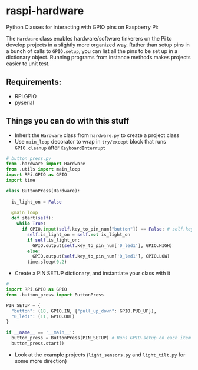 # raspi-hardware
Python Classes for interacting with GPIO pins on Raspberry Pi:

The `Hardware` class enables hardware/software tinkerers on the Pi to develop projects
in a slightly more organized way. Rather than setup pins in a bunch of calls to `GPIO.setup`, you can 
list all the pins to be set up in a dictionary object. Running programs from instance methods makes projects easier 
to unit test. 

## Requirements:
- RPi.GPIO
- pyserial

## Things you can do with this stuff
- Inherit the `Hardware` class from `hardware.py` to create a project class
- Use `main_loop` decorator to wrap in `try/except` block that runs `GPIO.cleanup` after `KeyboardInterrupt`
```python
# button_press.py
from .hardware import Hardware
from .utils import main_loop
import RPi.GPIO as GPIO
import time

class ButtonPress(Hardware):
  
  is_light_on = False
  
  @main_loop
  def start(self):
    while True:
      if GPIO.input(self.key_to_pin_num["button"]) == False: # self.key_to_pin_num is built-in dictionary
        self.is_light_on = self.not is_light_on
        if self.is_light_on:
          GPIO.output(self.key_to_pin_num['0_led1'], GPIO.HIGH)
        else:
          GPIO.output(self.key_to_pin_num['0_led1'], GPIO.LOW)
        time.sleep(0.2)
```

- Create a PIN SETUP dictionary, and instantiate your class with it
````python
# 
import RPi.GPIO as GPIO
from .button_press import ButtonPress

PIN_SETUP = {
  "button": (18, GPIO.IN, {"pull_up_down": GPIO.PUD_UP}),
  "0_led1": (11, GPIO.OUT)
}

if __name__ == '__main__':
  button_press = ButtonPress(PIN_SETUP) # Runs GPIO.setup on each item in PIN_SETUP
  button_press.start()

````
- Look at the example projects (`light_sensors.py` and `light_tilt.py` for some more direction)
